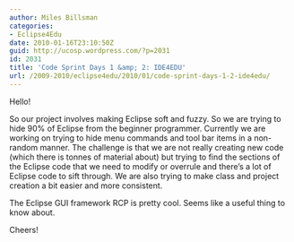 ```yaml
---
author: Miles Billsman
categories:
- Eclipse4Edu
date: 2010-01-16T23:10:50Z
guid: http://ucosp.wordpress.com/?p=2031
id: 2031
title: 'Code Sprint Days 1 &amp; 2: IDE4EDU'
url: /2009-2010/eclipse4edu/2010/01/code-sprint-days-1-2-ide4edu/
---
```


Hello!

So our project involves making Eclipse soft and fuzzy. So we are trying to hide 90% of Eclipse from the beginner programmer. Currently we are working on trying to hide menu commands and tool bar items in a non-random manner. The challenge is that we are not really creating new code (which there is tonnes of material about) but trying to find the sections of the Eclipse code that we need to modify or overrule and there&#8217;s a lot of Eclipse code to sift through. We are also trying to make class and project creation a bit easier and more consistent.

The Eclipse GUI framework RCP is pretty cool. Seems like a useful thing to know about.

Cheers!